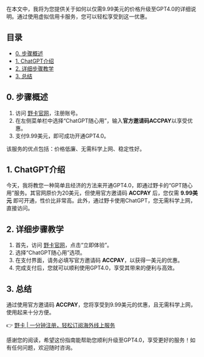在本文中，我将为您提供关于如何以仅需9.99美元的价格升级至GPT4.0的详细说明。通过使用虚拟信用卡服务，您可以轻松享受到这一优惠。

## 目录
- [0. 步骤概述](#0-步骤概述)
- [1. ChatGPT介绍](#1-chatgpt介绍)
- [2. 详细步骤教学](#2-详细步骤教学)
- [3. 总结](#3-总结)

## 0. 步骤概述

1. 访问 [野卡官网](https://bit.ly/bewildcard)，注册账号。
2. 在左侧菜单栏中选择“ChatGPT随心用”，输入**官方邀请码ACCPAY**以享受优惠。
3. 支付9.99美元，即可成功开通GPT4.0。

该服务的优点包括：价格低廉、无需科学上网、稳定性好。

## 1. ChatGPT介绍

今天，我将教您一种简单且经济的方法来开通GPT4.0，即通过野卡的“GPT随心用”服务。其官网原价为20美元，但使用官方邀请码 **ACCPAY** 后，您仅需 **9.99美元** 即可开通，性价比非常高。此外，通过野卡使用ChatGPT，您无需科学上网，直接访问。

## 2. 详细步骤教学

1. 首先，访问 [野卡官网](https://bit.ly/bewildcard)，点击“立即体验”。
2. 选择“ChatGPT随心用”选项。
3. 在支付界面，请务必填写官方邀请码 **ACCPAY**，以获得一美元的优惠。
4. 完成支付后，您就可以顺利使用GPT4.0，享受其带来的便利与高效。

## 3. 总结

通过使用官方邀请码 **ACCPAY**，您将享受到9.99美元的优惠，且无需科学上网，使用起来十分方便。

👉 [野卡 | 一分钟注册，轻松订阅海外线上服务](https://bit.ly/bewildcard)

感谢您的阅读，希望这份指南能帮助您顺利升级至GPT4.0，享受更好的服务！如有任何问题，欢迎随时咨询。
